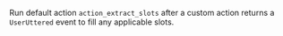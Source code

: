 Run default action `action_extract_slots` after a custom action returns a `UserUttered` event to fill any applicable slots.
